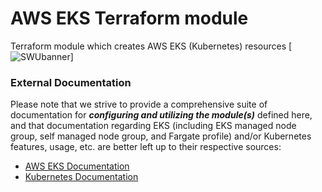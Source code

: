 # AWS EKS Terraform module

Terraform module which creates AWS EKS (Kubernetes) resources
 [![SWUbanner](https://i1.wp.com/blog.knoldus.com/wp-content/uploads/2020/06/image-4.png?fit=803%2C287&ssl=1&is-pending-load=1)]

### External Documentation

Please note that we strive to provide a comprehensive suite of documentation for __*configuring and utilizing the module(s)*__ defined here, and that documentation regarding EKS (including EKS managed node group, self managed node group, and Fargate profile) and/or Kubernetes features, usage, etc. are better left up to their respective sources:
- [AWS EKS Documentation](https://docs.aws.amazon.com/eks/latest/userguide/getting-started.html)
- [Kubernetes Documentation](https://kubernetes.io/docs/home/)



